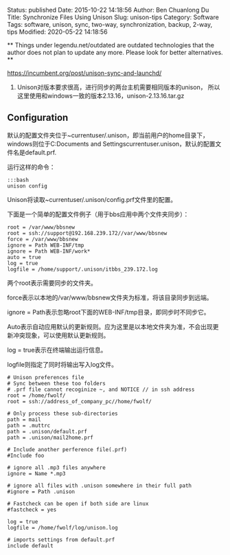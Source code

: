 Status: published
Date: 2015-10-22 14:18:56
Author: Ben Chuanlong Du
Title: Synchronize Files Using Unison
Slug: unison-tips
Category: Software
Tags: software, unison, sync, two-way, synchronization, backup, 2-way, tips
Modified: 2020-05-22 14:18:56

**
Things under legendu.net/outdated are outdated technologies 
that the author does not plan to update any more. 
Please look for better alternatives.
**

https://incumbent.org/post/unison-sync-and-launchd/

1. Unison对版本要求很高，进行同步的两台主机需要相同版本的unison，
    所以这里使用和windows一致的版本2.13.16，unison-2.13.16.tar.gz

## Configuration

默认的配置文件夹位于~currentuser/.unison，即当前用户的home目录下，
windows则位于C:Documents and Settingscurrentuser.unison，默认的配置文件名是default.prf.

运行这样的命令：

    :::bash
    unison config

Unison将读取~currentuser/.unison/config.prf文件里的配置。

下面是一个简单的配置文件例子（用于bbs应用中两个文件夹同步）：

```
root = /var/www/bbsnew
root = ssh://support@192.168.239.172//var/www/bbsnew
force = /var/www/bbsnew
ignore = Path WEB-INF/tmp
ignore = Path WEB-INF/work*
auto = true
log = true
logfile = /home/support/.unison/itbbs_239.172.log
```

两个root表示需要同步的文件夹。

force表示以本地的/var/www/bbsnew文件夹为标准，将该目录同步到远端。

ignore = Path表示忽略root下面的WEB-INF/tmp目录，即同步时不同步它。

Auto表示自动应用默认的更新规则。应为这里是以本地文件夹为准，不会出现更新冲突现象，可以使用默认更新规则。

log = true表示在终端输出运行信息。

logfile则指定了同时将输出写入log文件。


```
# Unison preferences file
# Sync between these too folders
# .prf file cannot recoginize ~, and NOTICE // in ssh address
root = /home/fwolf/
root = ssh://address_of_company_pc//home/fwolf/

# Only process these sub-directories
path = mail
path = .muttrc
path = .unison/default.prf
path = .unison/mail2home.prf

# Include another perference file(.prf)
#Include foo

# ignore all .mp3 files anywhere
ignore = Name *.mp3

# ignore all files with .unison somewhere in their full path
#ignore = Path .unison

# Fastcheck can be open if both side are linux
#fastcheck = yes

log = true
logfile = /home/fwolf/log/unison.log

# imports settings from default.prf
include default
```
